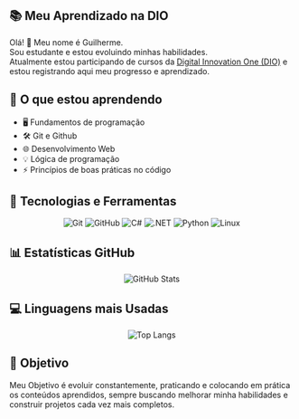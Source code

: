 
## 📚 Meu Aprendizado na DIO

Olá! 👋 Meu nome é Guilherme. <br> Sou estudante e estou evoluindo minhas habilidades. <br>
Atualmente estou participando de cursos da [Digital Innovation One (DIO)](https://www.dio.me/) e estou registrando aqui meu progresso e aprendizado.

## 📝 O que estou aprendendo

- 🖥 Fundamentos de programação
- 🛠 Git e Github
- 🌐 Desenvolvimento Web
- 💡 Lógica de programação
- ⚡ Princípios de boas práticas no código

## 🚀 Tecnologias e Ferramentas

<div align=center>

![Git](https://img.shields.io/badge/-Git-F05032?style=for-the-badge-&logo=git&logoColor=white)
![GitHub](https://img.shields.io/badge/-GitHub-181717?style=for-the-badge-&logo=GitHub&logoColor=white)
![C#](https://img.shields.io/badge/-C%23-239120?style=for-the-badge-&logo=c-sharp&logoColor=white)
![.NET](https://img.shields.io/badge/.NET-512bd4?style=for-the-badge-&logo=dotnet&logoColor=white)
![Python](https://img.shields.io/badge/-Python-3776AB?style=for-the-badge-&logo=python&logoColor=white)
![Linux](https://img.shields.io/badge/-Linux-FCC624?style=for-the-badge-&logo=linux&logoColor=black)

</div>

## 📊 Estatísticas GitHub

<div align="center">

![GitHub Stats](https://github-readme-stats.vercel.app/api?username=GuilhermeMartinsBR&show_icons=true&theme=github_dark)

</div>

## 💻 Linguagens mais Usadas

<div align="center">

![Top Langs](https://github-readme-stats.vercel.app/api/top-langs/?username=GuilhermeMartinsBR&layout=compact&theme=github_dark)

</div>

## 🎯 Objetivo

Meu Objetivo é evoluir constantemente, praticando e colocando em prática os conteúdos aprendidos, sempre buscando melhorar minha habilidades e construir projetos cada vez mais completos.
